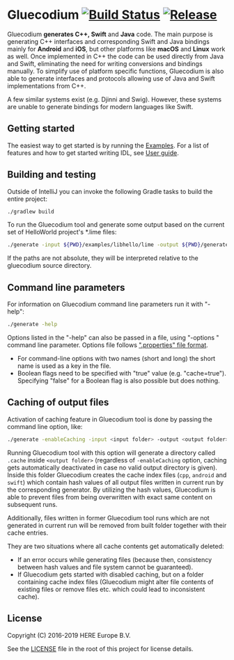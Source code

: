 # Gluecodium [![Build Status](https://travis-ci.com/heremaps/gluecodium.svg?token=kvrUHaaizXLydRxV4KKk&branch=master)](https://travis-ci.com/heremaps/gluecodium) [![Release](https://jitpack.io/v/heremaps/gluecodium.svg)](https://jitpack.io/#heremaps/gluecodium)

Gluecodium **generates C++, Swift** and **Java** code. The main purpose is generating C++ interfaces and
corresponding Swift and Java bindings mainly for **Android** and **iOS**, but other platforms like **macOS**
and **Linux** work as well. Once implemented in C++ the code can be used directly from Java and Swift,
eliminating the need for writing conversions and bindings manually.
To simplify use of platform specific functions, Gluecodium is also able to generate interfaces and protocols
allowing use of Java and Swift implementations from C++.

A few similar systems exist (e.g. Djinni and Swig). However, these systems are unable to generate
bindings for modern languages like Swift.

## Getting started

The easiest way to get started is by running the [Examples](examples/README.md).
For a list of features and how to get started writing IDL, see [User guide](./docs/guide.md).

## Building and testing
Outside of IntelliJ you can invoke the following Gradle tasks to build
the entire project:

```bash
./gradlew build
```

To run the Gluecodium tool and generate some output based on the current set of
HelloWorld project's \*.lime files:

```bash
./generate -input ${PWD}/examples/libhello/lime -output ${PWD}/generated -nostdout
```
If the paths are not absolute, they will be interpreted relative to the gluecodium source directory.

## Command line parameters
For information on Gluecodium command line parameters run it with "-help":

```bash
./generate -help
```

Options listed in the "-help" can also be passed in a file, using "-options <file-name>" command
line parameter. Options file follows [".properties" file format](https://en.wikipedia.org/wiki/.properties).
* For command-line options with two names (short and long) the short name is used as a key in the
file.
* Boolean flags need to be specified with "true" value (e.g. "cache=true"). Specifying "false" for a
Boolean flag is also possible but does nothing.

## Caching of output files
Activation of caching feature in Gluecodium tool is done by passing the command line option, like:

```bash
./generate -enableCaching -input <input folder> -output <output folder>
```

Running Gluecodium tool with this option will generate a directory called `.cache` inside `<output folder>`
(regardless of `-enableCaching` option, caching gets automatically deactivated in case no valid output
directory is given). Inside this folder Gluecodium creates the cache index files (`cpp`, `android` and
`swift`) which contain hash values of all output files written in current run by the corresponding
generator. By utilizing the hash values, Gluecodium is able to prevent files from being overwritten
with exact same content on subsequent runs.

Additionally, files written in former Gluecodium tool runs which are not generated in current run will be
removed from built folder together with their cache entries.

They are two situations where all cache contents get automatically deleted:

* If an error occurs while generating files (because then, consistency between hash values and file
system cannot be guaranteed).
* If Gluecodium gets started with disabled caching, but on a folder containing cache index files
(Gluecodium might alter file contents of existing files or remove files etc. which could lead to
inconsistent cache).

## License

Copyright (C) 2016-2019 HERE Europe B.V.

See the [LICENSE](./LICENSE) file in the root of this project for license details.
